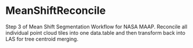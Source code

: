 # MeanShiftReconcile
Step 3 of Mean Shift Segmentation Workflow for NASA MAAP. Reconcile all individual point cloud tiles into one data.table and then transform back into LAS for tree centroid merging.
